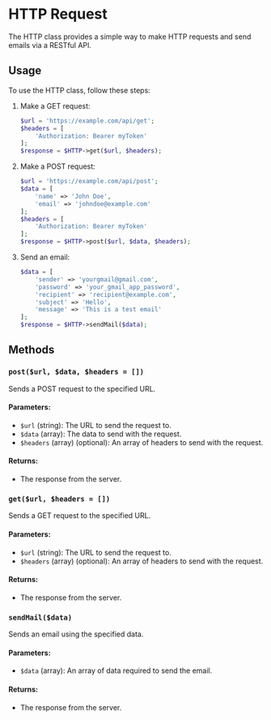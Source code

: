 # HTTP Request

The HTTP class provides a simple way to make HTTP requests and send emails via a RESTful API.

## Usage

To use the HTTP class, follow these steps:

1. Make a GET request:
    ```php
    $url = 'https://example.com/api/get';
    $headers = [
        'Authorization: Bearer myToken'
    ];
    $response = $HTTP->get($url, $headers);
    ```

2. Make a POST request:
    ```php
    $url = 'https://example.com/api/post';
    $data = [
        'name' => 'John Doe',
        'email' => 'johndoe@example.com'
    ];
    $headers = [
        'Authorization: Bearer myToken'
    ];
    $response = $HTTP->post($url, $data, $headers);
    ```

3. Send an email:
    ```php
    $data = [
        'sender' => 'yourgmail@gmail.com',
        'password' => 'your_gmail_app_password',
        'recipient' => 'recipient@example.com',
        'subject' => 'Hello',
        'message' => 'This is a test email'
    ];
    $response = $HTTP->sendMail($data);
    ```

## Methods

### `post($url, $data, $headers = [])`

Sends a POST request to the specified URL.

#### Parameters:

- `$url` (string): The URL to send the request to.
- `$data` (array): The data to send with the request.
- `$headers` (array) (optional): An array of headers to send with the request.

#### Returns:

- The response from the server.

### `get($url, $headers = [])`

Sends a GET request to the specified URL.

#### Parameters:

- `$url` (string): The URL to send the request to.
- `$headers` (array) (optional): An array of headers to send with the request.

#### Returns:

- The response from the server.

### `sendMail($data)`

Sends an email using the specified data.

#### Parameters:

- `$data` (array): An array of data required to send the email.

#### Returns:

- The response from the server.
